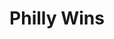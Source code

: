 ---
pid: CH855
title: Philly Wins
location_transcription: Broad + Chestnut
zipcode: '19130'
outside_phl: 
neighborhood: Art Museum,Francisville
age: '55'
age_range: 50-59
instagram: 
image_file_name: CH_855.jpg
proposal_transcription: A scene where new amazon yuppies are shouced watching a Eagles
  super bowl game.
topic: Sports,Unknown
topic_summary: 0, 0
type: Other No Form
keywords_other: 
credit: Greg Smith
image_labels: 
twitter: 
facebook: 
permalink: "/monuments/ch855/"
layout: item-page
---